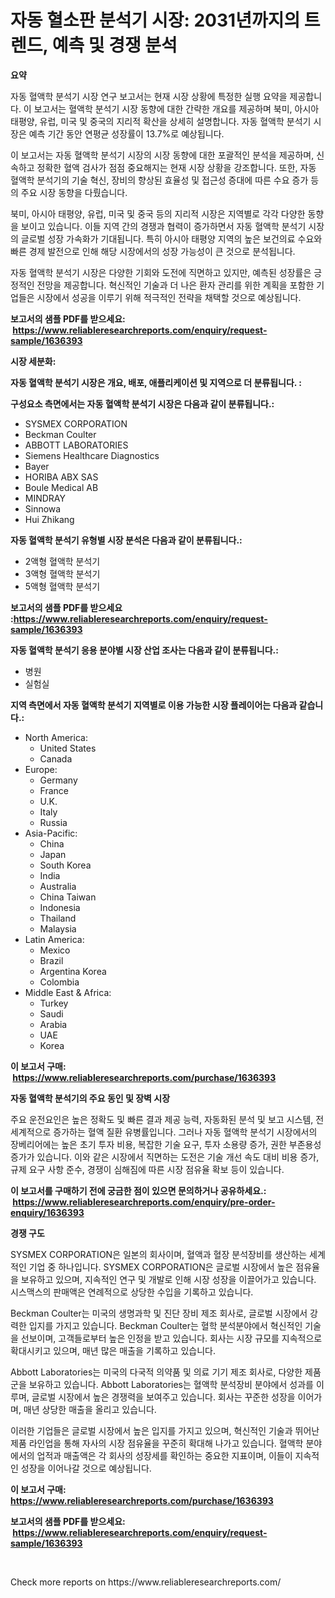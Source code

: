 <p><h1>자동 혈소판 분석기 시장: 2031년까지의 트렌드, 예측 및 경쟁 분석</h1></p><p><strong>요약</strong></p>
<p><p>자동 혈액학 분석기 시장 연구 보고서는 현재 시장 상황에 특정한 실행 요약을 제공합니다. 이 보고서는 혈액학 분석기 시장 동향에 대한 간략한 개요를 제공하며 북미, 아시아 태평양, 유럽, 미국 및 중국의 지리적 확산을 상세히 설명합니다. 자동 혈액학 분석기 시장은 예측 기간 동안 연평균 성장률이 13.7%로 예상됩니다.</p><p>이 보고서는 자동 혈액학 분석기 시장의 시장 동향에 대한 포괄적인 분석을 제공하며, 신속하고 정확한 혈액 검사가 점점 중요해지는 현재 시장 상황을 강조합니다. 또한, 자동 혈액학 분석기의 기술 혁신, 장비의 향상된 효율성 및 접근성 증대에 따른 수요 증가 등의 주요 시장 동향을 다뤘습니다.</p><p>북미, 아시아 태평양, 유럽, 미국 및 중국 등의 지리적 시장은 지역별로 각각 다양한 동향을 보이고 있습니다. 이들 지역 간의 경쟁과 협력이 증가하면서 자동 혈액학 분석기 시장의 글로벌 성장 가속화가 기대됩니다. 특히 아시아 태평양 지역의 높은 보건의료 수요와 빠른 경제 발전으로 인해 해당 시장에서의 성장 가능성이 큰 것으로 분석됩니다.</p><p>자동 혈액학 분석기 시장은 다양한 기회와 도전에 직면하고 있지만, 예측된 성장률은 긍정적인 전망을 제공합니다. 혁신적인 기술과 더 나은 환자 관리를 위한 계획을 포함한 기업들은 시장에서 성공을 이루기 위해 적극적인 전략을 채택할 것으로 예상됩니다.</p></p>
<p><strong>보고서의 샘플 PDF를 받으세요: &nbsp;<a href="https://www.reliableresearchreports.com/enquiry/request-sample/1636393">https://www.reliableresearchreports.com/enquiry/request-sample/1636393</a></strong></p>
<p><strong>시장 세분화:</strong></p>
<p><strong> 자동 혈액학 분석기 시장은 개요, 배포, 애플리케이션 및 지역으로 더 분류됩니다. :</strong></p>
<p><strong>구성요소 측면에서는 자동 혈액학 분석기 시장은 다음과 같이 분류됩니다.:</strong></p>
<p><ul><li>SYSMEX CORPORATION</li><li>Beckman Coulter</li><li>ABBOTT LABORATORIES</li><li>Siemens Healthcare Diagnostics</li><li>Bayer</li><li>HORIBA ABX SAS</li><li>Boule Medical AB</li><li>MINDRAY</li><li>Sinnowa</li><li>Hui Zhikang</li></ul></p>
<p><strong> 자동 혈액학 분석기 유형별 시장 분석은 다음과 같이 분류됩니다.:</strong></p>
<p><ul><li>2액형 혈액학 분석기</li><li>3액형 혈액학 분석기</li><li>5액형 혈액학 분석기</li></ul></p>
<p><strong>보고서의 샘플 PDF를 받으세요 :<a href="https://www.reliableresearchreports.com/enquiry/request-sample/1636393">https://www.reliableresearchreports.com/enquiry/request-sample/1636393</a></strong></p>
<p><strong> 자동 혈액학 분석기 응용 분야별 시장 산업 조사는 다음과 같이 분류됩니다.:</strong></p>
<p><ul><li>병원</li><li>실험실</li></ul></p>
<p><strong>지역 측면에서 자동 혈액학 분석기 지역별로 이용 가능한 시장 플레이어는 다음과 같습니다.:</strong></p>
<p><ul>
    <li>
        North America:
        <ul>
            <li>United States</li>
            <li>Canada</li>
        </ul>
    </li>
    <li>
        Europe:
        <ul>
            <li>Germany</li>
            <li>France</li>
            <li>U.K.</li>
            <li>Italy</li>
            <li>Russia</li>
        </ul>
    </li>
    <li>
        Asia-Pacific:
        <ul>
            <li>China</li>
            <li>Japan</li>
            <li>South Korea</li>
            <li>India</li>
            <li>Australia</li>
            <li>China Taiwan</li>
            <li>Indonesia</li>
            <li>Thailand</li>
            <li>Malaysia</li>
        </ul>
    </li>
    <li>
        Latin America:
        <ul>
            <li>Mexico</li>
            <li>Brazil</li>
            <li>Argentina Korea</li>
            <li>Colombia</li>
        </ul>
    </li>
    <li>
        Middle East & Africa:
        <ul>
            <li>Turkey</li>
            <li>Saudi</li>
            <li>Arabia</li>
            <li>UAE</li>
            <li>Korea</li>
        </ul>
    </li>
    </ul></p>
<p><strong>이 보고서 구매: &nbsp;<a href="https://www.reliableresearchreports.com/purchase/1636393">https://www.reliableresearchreports.com/purchase/1636393</a></strong></p>
<p><strong>자동 혈액학 분석기의 주요 동인 및 장벽 시장</strong></p>
<p><p>주요 운전요인은 높은 정확도 및 빠른 결과 제공 능력, 자동화된 분석 및 보고 시스템, 전 세계적으로 증가하는 혈액 질환 유병률입니다. 그러나 자동 혈액학 분석기 시장에서의 장베리어에는 높은 초기 투자 비용, 복잡한 기술 요구, 투자 소용량 증가, 권한 부존용성 증가가 있습니다. 이와 같은 시장에서 직면하는 도전은 기술 개선 속도 대비 비용 증가, 규제 요구 사항 준수, 경쟁이 심해짐에 따른 시장 점유율 확보 등이 있습니다.</p></p>
<p><strong>이 보고서를 구매하기 전에 궁금한 점이 있으면 문의하거나 공유하세요.: &nbsp;<a href="https://www.reliableresearchreports.com/enquiry/pre-order-enquiry/1636393">https://www.reliableresearchreports.com/enquiry/pre-order-enquiry/1636393</a></strong></p>
<p><strong>경쟁 구도</strong></p>
<p><p>SYSMEX CORPORATION은 일본의 회사이며, 혈액과 혈장 분석장비를 생산하는 세계적인 기업 중 하나입니다. SYSMEX CORPORATION은 글로벌 시장에서 높은 점유율을 보유하고 있으며, 지속적인 연구 및 개발로 인해 시장 성장을 이끌어가고 있습니다. 시스맥스의 판매액은 연례적으로 상당한 수입을 기록하고 있습니다.</p><p>Beckman Coulter는 미국의 생명과학 및 진단 장비 제조 회사로, 글로벌 시장에서 강력한 입지를 가지고 있습니다. Beckman Coulter는 혈학 분석분야에서 혁신적인 기술을 선보이며, 고객들로부터 높은 인정을 받고 있습니다. 회사는 시장 규모를 지속적으로 확대시키고 있으며, 매년 많은 매출을 기록하고 있습니다.</p><p>Abbott Laboratories는 미국의 다국적 의약품 및 의료 기기 제조 회사로, 다양한 제품군을 보유하고 있습니다. Abbott Laboratories는 혈액학 분석장비 분야에서 성과를 이루며, 글로벌 시장에서 높은 경쟁력을 보여주고 있습니다. 회사는 꾸준한 성장을 이어가며, 매년 상당한 매출을 올리고 있습니다.</p><p>이러한 기업들은 글로벌 시장에서 높은 입지를 가지고 있으며, 혁신적인 기술과 뛰어난 제품 라인업을 통해 자사의 시장 점유율을 꾸준히 확대해 나가고 있습니다. 혈액학 분야에서의 업적과 매출액은 각 회사의 성장세를 확인하는 중요한 지표이며, 이들이 지속적인 성장을 이어나갈 것으로 예상됩니다.</p></p>
<p><strong>이 보고서 구매: &nbsp; <a href="https://www.reliableresearchreports.com/purchase/1636393">https://www.reliableresearchreports.com/purchase/1636393</a></strong></p>
<p><strong>보고서의 샘플 PDF를 받으세요: &nbsp;<a href="https://www.reliableresearchreports.com/enquiry/request-sample/1636393">https://www.reliableresearchreports.com/enquiry/request-sample/1636393</a></strong><strong></strong></p>
<p>&nbsp;</p>
<p>Check more reports on https://www.reliableresearchreports.com/</p>
